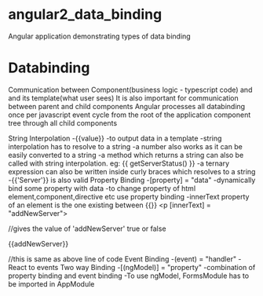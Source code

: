 # angular2_data_binding
Angular application demonstrating types of data binding

Databinding
=============
Communication between Component(business logic - typescript code) and and its template(what user sees)
It is also important for communication between parent and child components
Angular processes all databinding once per javascript event cycle from the root of the application component tree through all child components

String Interpolation 
	-{{value}} 
	-to output data in a template
	-string interpolation has to resolve to a string
	-a number also works as it can be easily converted to a string
	-a method which returns a string can also be called with string interpolation. eg: {{ getServerStatus() }}
  -a ternary expression can also be written inside curly braces which resolves to a string
  -{{'Server'}} is also valid
Property Binding 
	-[property] = "data" 
	-dynamically bind some property with data
	-to change property of html element,component,directive etc use property binding
	-innerText property of an element is the one existing between {{}} 
	  <p [innerText] = "addNewServer"></p> //gives the value of 'addNewServer' true or false	
	  <p> {{addNewServer}}</p> //this is same as above line of code
Event Binding 
	-(event) = "handler"
  -React to events
Two way Binding 
	-[(ngModel)] = "property"
	-combination of property binding and event binding
	-To use ngModel, FormsModule has to be imported in AppModule
